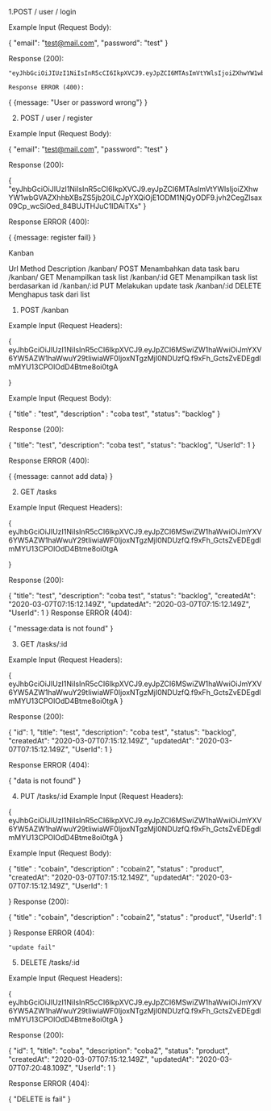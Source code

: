 1.POST / user / login

Example Input (Request Body):

{
    "email": "test@mail.com",
    "password": "test"
}

Response (200):

    "eyJhbGciOiJIUzI1NiIsInR5cCI6IkpXVCJ9.eyJpZCI6MTAsImVtYWlsIjoiZXhwYW1wbGVAZXhhbXBsZS5jb20iLCJpYXQiOjE1ODM1NjQyODF9.jvh2CegZlsax09Cp_wcSiOed_84BUJTHJuC1IDAiTXs"

    Response ERROR (400):

{
	{message: "User or password wrong"}
}

2. POST / user / register

Example Input (Request Body):

{
    "email": "test@mail.com",
    "password": "test"
}

Response (200):

{
    "eyJhbGciOiJIUzI1NiIsInR5cCI6IkpXVCJ9.eyJpZCI6MTAsImVtYWlsIjoiZXhwYW1wbGVAZXhhbXBsZS5jb20iLCJpYXQiOjE1ODM1NjQyODF9.jvh2CegZlsax09Cp_wcSiOed_84BUJTHJuC1IDAiTXs"
}

	
Response ERROR (400):

{
	{message: register fail}
}

Kanban

Url	        Method	Description
/kanban/	POST	Menambahkan data task baru
/kanban/	GET	    Menampilkan task list
/kanban/:id	GET	    Menampilkan task list berdasarkan id
/kanban/:id	PUT	    Melakukan update task
/kanban/:id	DELETE	Menghapus task dari list


1. POST /kanban

Example Input (Request Headers):

{
    eyJhbGciOiJIUzI1NiIsInR5cCI6IkpXVCJ9.eyJpZCI6MSwiZW1haWwiOiJmYXV6YW5AZW1haWwuY29tIiwiaWF0IjoxNTgzMjI0NDUzfQ.f9xFh_GctsZvEDEgdlmMYU13CPOlOdD4Btme8oi0tgA

}

Example Input (Request Body):

{
	"title" : "test",
	"description" : "coba test",
    "status": "backlog"
}

Response (200):

{
    "title": "test",
    "description": "coba test",
    "status": "backlog",
    "UserId": 1
}

Response ERROR (400):

{
	{message: cannot add data}
}

2. GET /tasks

Example Input (Request Headers):

{
    eyJhbGciOiJIUzI1NiIsInR5cCI6IkpXVCJ9.eyJpZCI6MSwiZW1haWwiOiJmYXV6YW5AZW1haWwuY29tIiwiaWF0IjoxNTgzMjI0NDUzfQ.f9xFh_GctsZvEDEgdlmMYU13CPOlOdD4Btme8oi0tgA

}

Response (200):

{
    "title": "test",
    "description": "coba test",
    "status": "backlog",
    "createdAt": "2020-03-07T07:15:12.149Z",
    "updatedAt": "2020-03-07T07:15:12.149Z",
    "UserId": 1
}
Response ERROR (404):

{
	"message:data is not found"
}

3. GET /tasks/:id

Example Input (Request Headers):

{
    eyJhbGciOiJIUzI1NiIsInR5cCI6IkpXVCJ9.eyJpZCI6MSwiZW1haWwiOiJmYXV6YW5AZW1haWwuY29tIiwiaWF0IjoxNTgzMjI0NDUzfQ.f9xFh_GctsZvEDEgdlmMYU13CPOlOdD4Btme8oi0tgA
}

Response (200):

{
    "id": 1,
    "title": "test",
    "description": "coba test",
    "status": "backlog",
    "createdAt": "2020-03-07T07:15:12.149Z",
    "updatedAt": "2020-03-07T07:15:12.149Z",
    "UserId": 1
}

Response ERROR (404):

{
	"data is not found"
}

4. PUT /tasks/:id
Example Input (Request Headers):

{
    eyJhbGciOiJIUzI1NiIsInR5cCI6IkpXVCJ9.eyJpZCI6MSwiZW1haWwiOiJmYXV6YW5AZW1haWwuY29tIiwiaWF0IjoxNTgzMjI0NDUzfQ.f9xFh_GctsZvEDEgdlmMYU13CPOlOdD4Btme8oi0tgA
}

Example Input (Request Body):

{
	"title" : "cobain",
	"description" : "cobain2",
	"status" : "product",
    "createdAt": "2020-03-07T07:15:12.149Z",
    "updatedAt": "2020-03-07T07:15:12.149Z",
    "UserId": 1

}
Response (200):

{
    "title" : "cobain",
	"description" : "cobain2",
	"status" : "product",
    "UserId": 1

}
Response ERROR (404):

	"update fail"

5. DELETE /tasks/:id

Example Input (Request Headers):

{
eyJhbGciOiJIUzI1NiIsInR5cCI6IkpXVCJ9.eyJpZCI6MSwiZW1haWwiOiJmYXV6YW5AZW1haWwuY29tIiwiaWF0IjoxNTgzMjI0NDUzfQ.f9xFh_GctsZvEDEgdlmMYU13CPOlOdD4Btme8oi0tgA
}

Response (200):

{
    "id": 1,
    "title": "coba",
    "description": "coba2",
    "status": "product",
    "createdAt": "2020-03-07T07:15:12.149Z",
    "updatedAt": "2020-03-07T07:20:48.109Z",
    "UserId": 1
}

Response ERROR (404):

{
	"DELETE is fail"
}